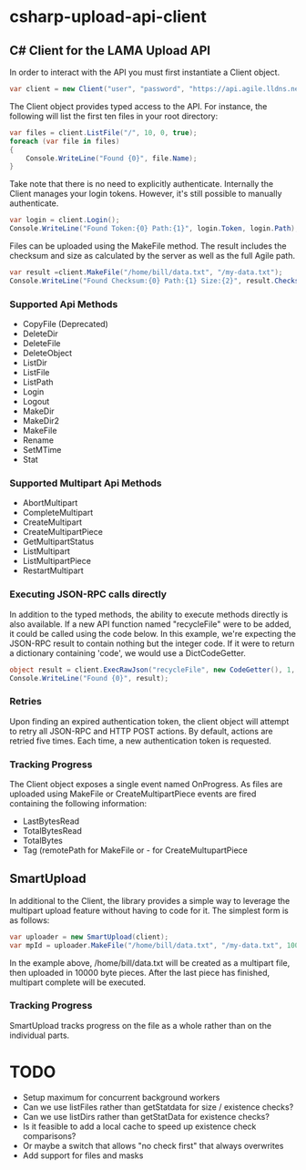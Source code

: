 csharp-upload-api-client
========================

## C# Client for the LAMA Upload API

In order to interact with the API you must first instantiate a Client object.

```csharp
var client = new Client("user", "password", "https://api.agile.lldns.net");
```

The Client object provides typed access to the API.  For instance, the following will list the first ten files in your root directory:

```csharp
var files = client.ListFile("/", 10, 0, true);
foreach (var file in files) 
{
    Console.WriteLine("Found {0}", file.Name);
}
```

Take note that there is no need to explicitly authenticate.  Internally the Client manages your login tokens.  However, it's still possible to manually authenticate.

```csharp
var login = client.Login();
Console.WriteLine("Found Token:{0} Path:{1}", login.Token, login.Path);
```

Files can be uploaded using the MakeFile method.  The result includes the checksum and size as calculated by the server as well as the full Agile path.

```csharp
var result =client.MakeFile("/home/bill/data.txt", "/my-data.txt");
Console.WriteLine("Found Checksum:{0} Path:{1} Size:{2}", result.Checksum, result.Path, result.Size);
```

### Supported Api Methods

- CopyFile (Deprecated)
- DeleteDir
- DeleteFile
- DeleteObject
- ListDir
- ListFile
- ListPath
- Login
- Logout
- MakeDir
- MakeDir2
- MakeFile
- Rename
- SetMTime
- Stat

### Supported Multipart Api Methods

- AbortMultipart
- CompleteMultipart
- CreateMultipart
- CreateMultipartPiece
- GetMultipartStatus
- ListMultipart
- ListMultipartPiece
- RestartMultipart

### Executing JSON-RPC calls directly

In addition to the typed methods, the ability to execute methods directly is also available.  If a new API function named "recycleFile" were to be added, it could be called using the code below.  In this example, we're expecting the JSON-RPC result to contain nothing but the integer code.  If it were to return a dictionary containing 'code', we would use a DictCodeGetter.

```csharp
object result = client.ExecRawJson("recycleFile", new CodeGetter(), 1, "a");
Console.WriteLine("Found {0}", result);
```

### Retries

Upon finding an expired authentication token, the client object will attempt to retry all JSON-RPC and HTTP POST actions.  By default, actions are retried five times.   Each time, a new authentication token is requested.

### Tracking Progress

The Client object exposes a single event named OnProgress.  As files are uploaded using MakeFile or CreateMultipartPiece events are fired containing the following information:

- LastBytesRead
- TotalBytesRead
- TotalBytes
- Tag (remotePath for MakeFile or <MpId>-<Part> for CreateMultupartPiece


## SmartUpload

In additional to the Client, the library provides a simple way to leverage the multipart upload feature without having to code for it.  The simplest form is as follows:

```csharp
var uploader = new SmartUpload(client);
var mpId = uploader.MakeFile("/home/bill/data.txt", "/my-data.txt", 10000);
```

In the example above, /home/bill/data.txt will be created as a multipart file, then uploaded in 10000 byte pieces.  After the last piece has finished, multipart complete will be executed. 

### Tracking Progress

SmartUpload tracks progress on the file as a whole rather than on the individual parts.

# TODO
- Setup maximum for concurrent background workers
- Can we use listFiles rather than getStatdata for size / existence checks?
- Can we use listDirs rather than getStatData for existence checks?
- Is it feasible to add a local cache to speed up existence check comparisons?
- Or maybe a switch that allows "no check first" that always overwrites
- Add support for files and masks

